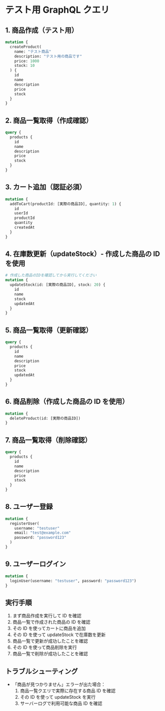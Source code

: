 # テスト用 GraphQL クエリ

## 1. 商品作成（テスト用）

```graphql
mutation {
  createProduct(
    name: "テスト商品"
    description: "テスト用の商品です"
    price: 1000
    stock: 10
  ) {
    id
    name
    description
    price
    stock
  }
}
```

## 2. 商品一覧取得（作成確認）

```graphql
query {
  products {
    id
    name
    description
    price
    stock
  }
}
```

## 3. カート追加（認証必須）

```graphql
mutation {
  addToCart(productId: [実際の商品ID], quantity: 1) {
    id
    userId
    productId
    quantity
    createdAt
  }
}
```

## 4. 在庫数更新（updateStock）- 作成した商品の ID を使用

```graphql
# 作成した商品のIDを確認してから実行してください
mutation {
  updateStock(id: [実際の商品ID], stock: 20) {
    id
    name
    stock
    updatedAt
  }
}
```

## 5. 商品一覧取得（更新確認）

```graphql
query {
  products {
    id
    name
    description
    price
    stock
    updatedAt
  }
}
```

## 6. 商品削除（作成した商品の ID を使用）

```graphql
mutation {
  deleteProduct(id: [実際の商品ID])
}
```

## 7. 商品一覧取得（削除確認）

```graphql
query {
  products {
    id
    name
    description
    price
    stock
  }
}
```

## 8. ユーザー登録

```graphql
mutation {
  registerUser(
    username: "testuser"
    email: "test@example.com"
    password: "password123"
  )
}
```

## 9. ユーザーログイン

```graphql
mutation {
  loginUser(username: "testuser", password: "password123")
}
```

## 実行手順

1. まず商品作成を実行して ID を確認
2. 商品一覧で作成された商品の ID を確認
3. その ID を使ってカートに商品を追加
4. その ID を使って updateStock で在庫数を更新
5. 商品一覧で更新が成功したことを確認
6. その ID を使って商品削除を実行
7. 商品一覧で削除が成功したことを確認

## トラブルシューティング

- 「商品が見つかりません」エラーが出た場合：
  1. 商品一覧クエリで実際に存在する商品 ID を確認
  2. その ID を使って updateStock を実行
  3. サーバーログで利用可能な商品 ID を確認
